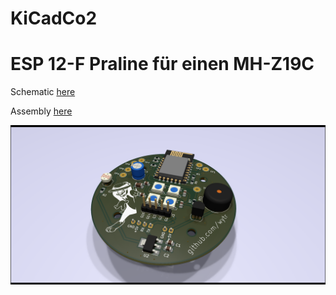 # KiCadCo2

# ESP 12-F Praline für einen MH-Z19C

Schematic [here](https://github.com/wytr/KiCadCo2/blob/master/schematic_pdf/ESP8266_12F_BASIC.pdf)

Assembly [here](https://github.com/wytr/KiCadCo2/blob/master/Board2Pdf/ESP8266_12F_BASIC-Assembly.pdf)

![raytraced pcb](https://github.com/wytr/KiCadCo2/blob/master/pictures/ESP8266_12F_BASIC.png)
